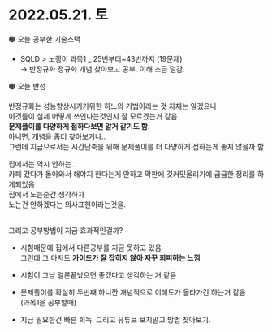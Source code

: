 
# 2022.05.21. 토

🟠 오늘 공부한 기술스택

- SQLD  > 노랭이 과목1 _ 25번부터~43번까지 (19문제)  
→ 반정규화 정규화 개념 찾아보고 공부. 이해 조금 덜감.

🟠 오늘 반성

반정규화는 성능향상시키기위한 하느의 기법이라는 것 자체는 알겠으나   
이것들이 실제 어떻게 쓰인다는것인지 잘 모르겠는거 같음   
**문제풀이를 다양하게 접하다보면 알거 같기도 함.**  
아니면, 개념을 좀더 찾아보거나..   
그런데 지금으로서는 시간단축을 위해  문제풀이를 더 다양하게 접하는게 좋지 않을까 함  

집에서는 역시 안하는..  
카페 갔다가 돌아와서 해야지 한다는게 안하고 막판에 깃커밋올리기에 급급한 정리를 하게되었음  
집에서 노는순간 생각하자  
노는건 안하겠다는 의사표현이라는것을.  
<br>

그리고 공부방법이 지금 효과적인걸까?

- 시험때문에 집에서 다른공부를 지금 못하고 있음  
그런데 그 마저도 **가이드가 잘 잡히지 않아 자꾸 회피하는 느낌**  
    
- 시험이 그냥 얼른끝났으면 좋겠다고 생각하는 거 같음  
- 문제풀이를 확실히 두번째 하니깐 개념적으로 이해도가 올라가긴 하는거 같음  
  (과목1을 공부할때)

- 지금 필요한건 빠른 회독. 그리고 유튜브 보지말고 방법 찾아보기.  
